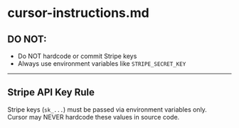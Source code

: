 
# cursor-instructions.md

## DO NOT:
- Do NOT hardcode or commit Stripe keys
- Always use environment variables like `STRIPE_SECRET_KEY`

---

## Stripe API Key Rule

Stripe keys (`sk_...`) must be passed via environment variables only.  
Cursor may NEVER hardcode these values in source code.
